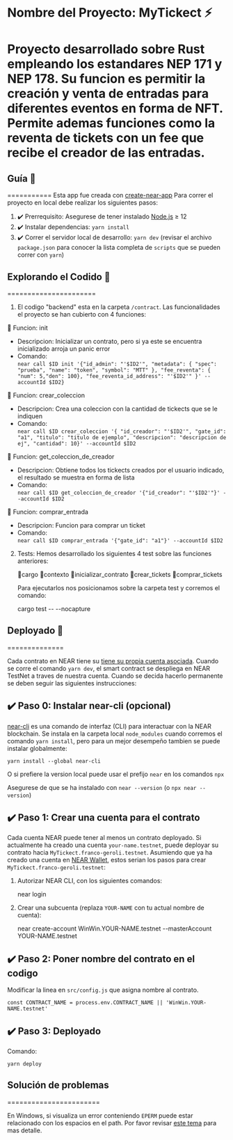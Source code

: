 # **Nombre del Proyecto: MyTickect** ⚡

Proyecto desarrollado sobre Rust empleando los estandares NEP 171 y NEP 178. Su funcion es permitir la creación y venta de entradas para diferentes eventos en forma de NFT. Permite ademas funciones como la reventa de tickets con un fee que recibe el creador de las entradas. 
==================

## Guía 📝
===========
Esta app fue creada con [create-near-app]
Para correr el proyecto en local debe realizar los siguientes pasos:

1. ✔️ Prerrequisito: Asegurese de tener instalado [Node.js] ≥ 12
2. ✔️ Instalar dependencias: `yarn install`
3. ✔️ Correr el servidor local de desarrollo: `yarn dev` (revisar el archivo `package.json` para conocer la lista completa de `scripts` que se pueden correr con `yarn`)

## Explorando el Codido 🔎
======================

1. El codigo "backend" esta en la carpeta `/contract`. Las funcionalidades el proyecto se han cubierto con 4 funciones:

📌 Funcion: init
   * Descripcion: Inicializar un contrato, pero si ya este se encuentra inicializado arroja un panic error
   * Comando:    
    ```near call $ID init '{"id_admin": "'$ID2'", "metadata": { "spec": "prueba", "name": "token", "symbol": "MTT" }, "fee_reventa": { "num": 5,"den": 100}, "fee_reventa_id_address": "'$ID2'" }' --accountId $ID2}```

📌 Funcion: crear_coleccion
   * Descripcion: Crea una coleccion con la cantidad de tickects que se le indiquen
   * Comando:    
    ```near call $ID crear_coleccion '{ "id_creador": "'$ID2'", "gate_id": "a1", "titulo": "titulo de ejemplo", "descripcion": "descripcion de ej", "cantidad": 10}' --accountId $ID2```

📌 Funcion: get_coleccion_de_creador
   * Descripcion: Obtiene todos los tickects creados por el usuario indicado, el resultado se muestra en forma de lista
   * Comando:    
    ```near call $ID get_coleccion_de_creador '{"id_creador": "'$ID2'"}' --accountId $ID2```

📌 Funcion: comprar_entrada
   * Descripcion: Funcion para comprar un ticket
   * Comando:    
    ```near call $ID comprar_entrada '{"gate_id": "a1"}' --accountId $ID2```

2. Tests: Hemos desarrollado los siguientes 4 test sobre las funciones anteriores:

   📌cargo
   📌contexto
   📌inicializar_contrato
   📌crear_tickets
   📌comprar_tickets

    Para ejecutarlos nos posicionamos sobre la carpeta test y corremos el comando:

      cargo test -- --nocapture
   
## Deployado 🚀
==============

Cada contrato en NEAR tiene su [tiene su propia cuenta asociada][NEAR accounts]. Cuando se corre el comando `yarn dev`, el smart contract se despliega en NEAR TestNet a traves de nuestra cuenta. Cuando se decida hacerlo permanente se deben seguir las siguientes instrucciones:


✔️ Paso 0: Instalar near-cli (opcional)
-------------------------------------

[near-cli] es una comando de interfaz (CLI) para interactuar con la NEAR blockchain. Se instala en la carpeta local `node_modules` cuando corremos el comando `yarn install`, pero para un mejor desempeño tambien se puede instalar globalmente:

    yarn install --global near-cli

O si prefiere la version local puede usar el prefijo `near` en los comandos `npx`

Asegurese de que se ha instalado con `near --version` (o `npx near --version`)

✔️ Paso 1: Crear una cuenta para el contrato
------------------------------------------

Cada cuenta NEAR puede tener al menos un contrato deployado. Si actualmente ha creado una cuenta `your-name.testnet`, puede deployar su contrato hacia `MyTickect.franco-geroli.testnet`. Asumiendo que ya ha creado una cuenta en [NEAR Wallet], estos serian los pasos para crear `MyTickect.franco-geroli.testnet`:

1. Autorizar NEAR CLI, con los siguientes comandos:

      near login

2. Crear una subcuenta (replaza `YOUR-NAME` con tu actual nombre de cuenta):

      near create-account WinWin.YOUR-NAME.testnet --masterAccount YOUR-NAME.testnet

✔️ Paso 2: Poner nombre del contrato en el codigo
---------------------------------

Modificar la linea en `src/config.js` que asigna nombre al contrato. 

    const CONTRACT_NAME = process.env.CONTRACT_NAME || 'WinWin.YOUR-NAME.testnet'


✔️ Paso 3: Deployado
---------------

Comando:

    yarn deploy

## Solución de problemas
=======================

En Windows, si visualiza un error conteniendo `EPERM` puede estar relacionado con los espacios en el path. Por favor revisar [este tema](https://github.com/zkat/npx/issues/209) para mas detalle.


  [create-near-app]: https://github.com/near/create-near-app
  [Node.js]: https://nodejs.org/en/download/package-manager/
  [jest]: https://jestjs.io/
  [NEAR accounts]: https://docs.near.org/docs/concepts/account
  [NEAR Wallet]: https://wallet.testnet.near.org/
  [near-cli]: https://github.com/near/near-cli
  [gh-pages]: https://github.com/tschaub/gh-pages
